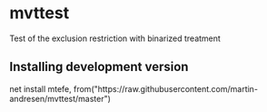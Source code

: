 # mvttest

Test of the exclusion restriction with binarized treatment

<h2>Installing development version</h2>
net install mtefe, from("https://raw.githubusercontent.com/martin-andresen/mvttest/master")
